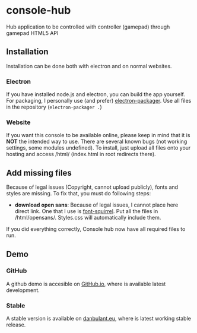 # console-hub
Hub application to be controlled with controller (gamepad) through gamepad HTML5 API

## Installation
Installation can be done both with electron and on normal websites.

### Electron
If you have installed node.js and electron, you can build the app yourself.
For packaging, I personally use (and prefer) [electron-packager](https://github.com/electron-userland/electron-packager).
Use all files in the repository (`electron-packager .`)

### Website
If you want this console to be available online, please keep in mind that it is **NOT** the intended way to use. There are several known bugs (not working settings, some modules undefined). 
To install, just upload all files onto your hosting and access /html/ (index.html in root redirects there).

## Add missing files
Because of legal issues (Copyright, cannot upload publicly), fonts and styles are missing. To fix that, you must do following steps:

* **download open sans**: Because of legal issues, I cannot place here direct link. One that I use is [font-squirrel](https://www.fontsquirrel.com/fonts/open-sans). Put all the files in /html/opensans/. Styles.css will automatically include them.

If you did everything correctly, Console hub now have all required files to run.

## Demo
### GitHub
A github demo is accesible on [GitHub.io](https://danbulant.github.io/console-hub/html/index.html), where is available latest development.
### Stable
A stable version is available on [danbulant.eu](https://console.danbulant.eu), where is latest working stable release.
